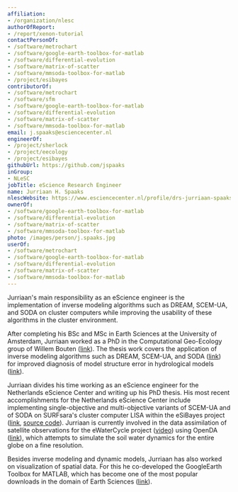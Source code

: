 ```yaml
---
affiliation:
- /organization/nlesc
authorOfReport:
- /report/xenon-tutorial
contactPersonOf:
- /software/metrochart
- /software/google-earth-toolbox-for-matlab
- /software/differential-evolution
- /software/matrix-of-scatter
- /software/mmsoda-toolbox-for-matlab
- /project/esibayes
contributorOf:
- /software/metrochart
- /software/sfm
- /software/google-earth-toolbox-for-matlab
- /software/differential-evolution
- /software/matrix-of-scatter
- /software/mmsoda-toolbox-for-matlab
email: j.spaaks@esciencecenter.nl
engineerOf:
- /project/sherlock
- /project/eecology
- /project/esibayes
githubUrl: https://github.com/jspaaks
inGroup:
- NLeSC
jobTitle: eScience Research Engineer
name: Jurriaan H. Spaaks
nlescWebsite: https://www.esciencecenter.nl/profile/drs-jurriaan-spaaks
ownerOf:
- /software/google-earth-toolbox-for-matlab
- /software/differential-evolution
- /software/matrix-of-scatter
- /software/mmsoda-toolbox-for-matlab
photo: /images/person/j.spaaks.jpg
userOf:
- /software/metrochart
- /software/google-earth-toolbox-for-matlab
- /software/differential-evolution
- /software/matrix-of-scatter
- /software/mmsoda-toolbox-for-matlab
---
```

Jurriaan's main responsibility as an eScience engineer is the implementation of inverse modeling algorithms such as DREAM, SCEM-UA, and SODA on cluster computers while improving the usability of these algorithms in the cluster environment.

After completing his BSc and MSc in Earth Sciences at the University of Amsterdam, Jurriaan worked as a PhD in the Computational Geo-Ecology group of Willem Bouten ([link](http://ibed.uva.nl/research/research-groups/content/computational-geo-ecology/computational-geo-ecology.html)). The thesis work covers the application of inverse modeling algorithms such as DREAM, SCEM-UA, and SODA ([link](http://faculty.sites.uci.edu/jasper/publications/)) for improved diagnosis of model structure error in hydrological models ([link](http://www.hydrol-earth-syst-sci.net/17/3455/2013/hess-17-3455-2013.pdf)).

Jurriaan divides his time working as an eScience engineer for the Netherlands eScience Center and writing up his PhD thesis. His most recent accomplishments for the Netherlands eScience Center include implementing single-objective and multi-objective variants of SCEM-UA and of SODA on SURFsara's cluster computer LISA within the eSiBayes project ([link](https://www.esciencecenter.nl/project/esibayes), [source code](https://github.com/NLeSC/esibayes)). Jurriaan is currently involved in the data assimilation of satellite observations for the eWaterCycle project ([video](http://www.youtube.com/watch?v=fOZYCBY3yz4)) using OpenDA ([link](http://www.openda.org/)), which attempts to simulate the soil water dynamics for the entire globe on a fine resolution.

Besides inverse modeling and dynamic models, Jurriaan has also worked on visualization of spatial data. For this he co-developed the GoogleEarth Toolbox for MATLAB, which has become one of the most popular downloads in the domain of Earth Sciences ([link](http://www.mathworks.nl/matlabcentral/fileexchange/12954-google-earth-toolbox)).
